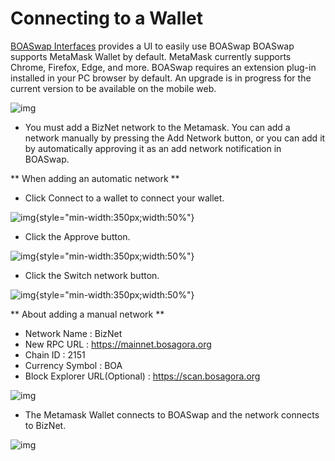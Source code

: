 # Connecting to a Wallet


[BOASwap Interfaces](https://boaswap.io) provides a UI to easily use BOASwap
BOASwap supports MetaMask Wallet by default.
MetaMask currently supports Chrome, Firefox, Edge, and more.
BOASwap requires an extension plug-in installed in your PC browser by default.
An upgrade is in progress for the current version to be available on the mobile web.

![img](assets/wallet-0.png)

- You must add a BizNet network to the Metamask. You can add a network manually by pressing the Add Network button, or you can add it by automatically approving it as an add network notification in BOASwap.

** When adding an automatic network **

- Click Connect to a wallet to connect your wallet.

![img](assets/biznetadd0.png){style="min-width:350px;width:50%"}

- Click the Approve button.

![img](assets/biznetadd1.png){style="min-width:350px;width:50%"}

- Click the Switch network button.

![img](assets/network0.png){style="min-width:350px;width:50%"}

** About adding a manual network **

* Network Name : BizNet
* New RPC URL : https://mainnet.bosagora.org
* Chain ID : 2151
* Currency Symbol : BOA
* Block Explorer URL(Optional) : https://scan.bosagora.org

![img](assets/network.png)

- The Metamask Wallet connects to BOASwap and the network connects to BizNet.

![img](assets/wallet-1.png)


